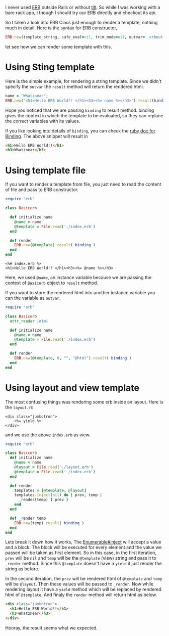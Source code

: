 <!--


---
 "Ruby: Rendering erb template"
excerpt: "Ruby: Rendering erb template"
date: 2014-10-28 00:00:00 IST
updated: 2014-10-28 00:00:00 IST
categories: ruby
---

-->
<!DOCTYPE html>
<html>

<head>
  <title>basic-git-workflow</title>
  <meta charset="utf-8">
  <meta name="viewport" content="width=device-width, initial-scale=1.0">

  <link rel="stylesheet" href="./css/bootstrap.css">
  <link rel="stylesheet" href="./css/bootstrap.grid.css">
  <link rel="stylesheet" href="./css/bootstrap.min.css">
  <link rel="stylesheet" href="./css/bootstrap-reboot.min.css">
  <link rel="stylesheet" href="./css/bootstrap.css.map">
  <link rel="stylesheet" href="./css/blog-home.css">
  <link rel="stylesheet" href="./css/prism.css">
  <script async defer src="./css/prism.js"></script>
</head>

<body>

I never used [ERB](http://www.ruby-doc.org/stdlib-2.1.4/libdoc/erb/rdoc/ERB.html) outside Rails or without [tilt](http://github.com/rtomayko/tilt). So while I
was working with a bare rack app, I though I should try our ERB directly and checkout its api.

So I taken a look into ERB Class just enough to render a template, nothing much in detail. Here is the syntax for ERB constructor,

```ruby
ERB.new(template_string, safe_eval=nil, trim_mode=nil, outvar='_erbout')
```

let see how we can render some template with this.

# Using Sting template

Here is the simple example, for rendering a string template. Since we didn't specify the `outvar` the `result` method will return the rendered html.

```ruby
name = "Whatznear";
ERB.new("<h1>Hello ERB World!! </h1><h3><%= name %></h3>").result(binding)
```

Hope you noticed that we are passing `binding` to result method. binding gives the context in which the template to be evaluated, so they can replace the correct variables with its values.

If you like looking into details of `binding`, you can check the [ruby doc for Binding](http://www.ruby-doc.org/core-2.1.4/Binding.html). The above snippet will result in

```html
<h1>Hello ERB World!!</h1>
<h3>Whatznear</h3>
```

# Using template file

If you want to render a template from file, you just need to read the content of file and pass to ERB constructor.

```ruby
require "erb"

class Basicerb

  def initialize name
    @name = name
    @template = File.read('./index.erb')
  end

  def render
    ERB.new(@template).result( binding )
  end
end
```

```erb
<%# index.erb %>
<h1>Hello ERB World!! </h1><h3><%= @name %></h3>
```

Here, we used `@name`, an instance variable because we are passing the context of `Basicerb` object to `result` method.

If you want to store the rendered html into another instance variable you can the variable as `outvar`.

```ruby
require "erb"

class Basicerb
  attr_reader :html

  def initialize name
    @name = name
    @template = File.read('./index.erb')
  end

  def render
    ERB.new(@template, 0, "", "@html").result( binding )
  end
end
```

# Using layout and view template

The most confusing things was rendering some erb inside an layout. Here is the `layout.rb`

```erb
<div class="jumbotron">
    <%= yield %>
</div>
```

and we use the above `index.erb` as view.

```ruby
require "erb"

class Basicerb
  def initialize name
    @name = name
    @layout = File.read('./layout.erb')
    @template = File.read('./index.erb')
  end

  def render
    templates = [@template, @layout]
    templates.inject(nil) do | prev, temp |
      _render(temp) { prev }
    end
  end

  def _render temp
    ERB.new(temp).result( binding )
  end
end
```

Lets break it down how it works, The [Enumerable#inject](http://www.ruby-doc.org/core-2.1.4/Enumerable.html#method-i-inject) will accept a value and a block. The block will be executed for every element and the value we passed will be taken as first element. So in this case, in the first iteration, `prev` will be `nil` and `temp` will be the `@template` (view) string and pass it to `_render` method. Since this `@template` doesn't have a `yield` it just render the string as before.

In the second iteration, the `prev` will be rendered html of `@template` and `temp` will be `@layout`. Then these values will be passed to `_render`. Now while rendering layout it have a `yield` method which will be replaced by rendered html of `@template`. And finaly the `render` method will return html as below.

```html
<div class="jumbotron">
  <h1>Hello ERB World!!</h1>
  <h3>Whatznear</h3>
</div>
```

Hooray, the result seems what we expected.

